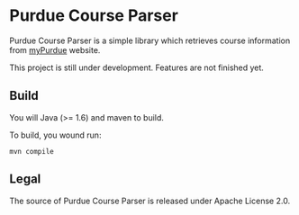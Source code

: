 # Purdue Course Parser

Purdue Course Parser is a simple library which retrieves course information from [myPurdue](https://mypurdue.purdue.edu/) website.

This project is still under development. Features are not finished yet.

## Build

You will Java (>= 1.6) and maven to build.

To build, you wound run:

	mvn compile

## Legal

The source of Purdue Course Parser is released under Apache License 2.0.